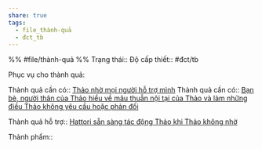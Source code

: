 ```yaml
---
share: true
tags:
  - file_thành-quả
  - đct_tb
---
```


%%
#file/thành-quả
%%
Trạng thái:: 
Độ cấp thiết:: #đct/tb

Phục vụ cho thành quả:

Thành quả cần có:: [Thảo nhờ mọi người hỗ trợ mình](./Th%E1%BA%A3o%20nh%E1%BB%9D%20m%E1%BB%8Di%20ng%C6%B0%E1%BB%9Di%20h%E1%BB%97%20tr%E1%BB%A3%20m%C3%ACnh.md)
Thành quả cần có:: [Bạn bè, người thân của Thảo hiểu về mâu thuẫn nội tại của Thảo và làm những điều Thảo không yêu cầu hoặc phản đối](./B%E1%BA%A1n%20b%C3%A8,%20ng%C6%B0%E1%BB%9Di%20th%C3%A2n%20c%E1%BB%A7a%20Th%E1%BA%A3o%20hi%E1%BB%83u%20v%E1%BB%81%20m%C3%A2u%20thu%E1%BA%ABn%20n%E1%BB%99i%20t%E1%BA%A1i%20c%E1%BB%A7a%20Th%E1%BA%A3o%20v%C3%A0%20l%C3%A0m%20nh%E1%BB%AFng%20%C4%91i%E1%BB%81u%20Th%E1%BA%A3o%20kh%C3%B4ng%20y%C3%AAu%20c%E1%BA%A7u%20ho%E1%BA%B7c%20ph%E1%BA%A3n%20%C4%91%E1%BB%91i.md)

Thành quả hỗ trợ:: [Hattori sẵn sàng tác động Thảo khi Thảo không nhờ](./Hattori%20s%E1%BA%B5n%20s%C3%A0ng%20t%C3%A1c%20%C4%91%E1%BB%99ng%20Th%E1%BA%A3o%20khi%20Th%E1%BA%A3o%20kh%C3%B4ng%20nh%E1%BB%9D.md)

Thành phẩm::
